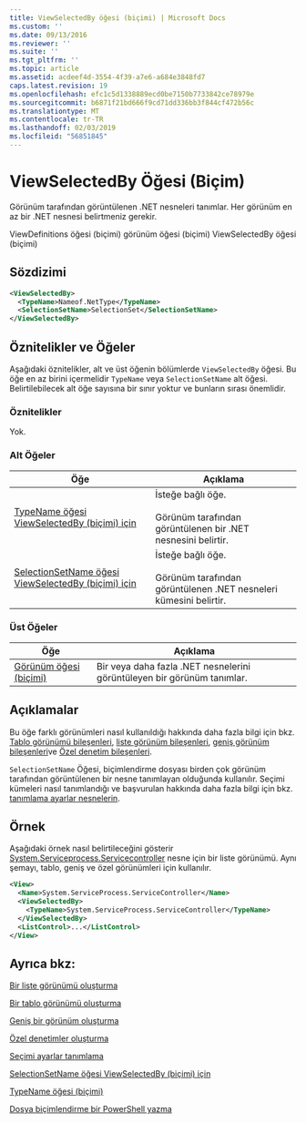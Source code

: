 ```yaml
---
title: ViewSelectedBy öğesi (biçimi) | Microsoft Docs
ms.custom: ''
ms.date: 09/13/2016
ms.reviewer: ''
ms.suite: ''
ms.tgt_pltfrm: ''
ms.topic: article
ms.assetid: acdeef4d-3554-4f39-a7e6-a684e3848fd7
caps.latest.revision: 19
ms.openlocfilehash: efc1c5d1338889ecd0be7150b7733842ce78979e
ms.sourcegitcommit: b6871f21bd666f9cd71dd336bb3f844cf472b56c
ms.translationtype: MT
ms.contentlocale: tr-TR
ms.lasthandoff: 02/03/2019
ms.locfileid: "56851845"
---
```

# <a name="viewselectedby-element-format"></a>ViewSelectedBy Öğesi (Biçim)

Görünüm tarafından görüntülenen .NET nesneleri tanımlar. Her görünüm en az bir .NET nesnesi belirtmeniz gerekir.

ViewDefinitions öğesi (biçimi) görünüm öğesi (biçimi) ViewSelectedBy öğesi (biçimi)

## <a name="syntax"></a>Sözdizimi

```xml
<ViewSelectedBy>
  <TypeName>Nameof.NetType</TypeName>
  <SelectionSetName>SelectionSet</SelectionSetName>
</ViewSelectedBy>
```

## <a name="attributes-and-elements"></a>Öznitelikler ve Öğeler

Aşağıdaki öznitelikler, alt ve üst öğenin bölümlerde `ViewSelectedBy` öğesi. Bu öğe en az birini içermelidir `TypeName` veya `SelectionSetName` alt öğesi. Belirtilebilecek alt öğe sayısına bir sınır yoktur ve bunların sırası önemlidir.

### <a name="attributes"></a>Öznitelikler

Yok.

### <a name="child-elements"></a>Alt Öğeler

|Öğe|Açıklama|
|-------------|-----------------|
|[TypeName öğesi ViewSelectedBy (biçimi) için](./typename-element-for-viewselectedby-format.md)|İsteğe bağlı öğe.<br /><br /> Görünüm tarafından görüntülenen bir .NET nesnesini belirtir.|
|[SelectionSetName öğesi ViewSelectedBy (biçimi) için](./selectionsetname-element-for-viewselectedby-format.md)|İsteğe bağlı öğe.<br /><br /> Görünüm tarafından görüntülenen .NET nesneleri kümesini belirtir.|

### <a name="parent-elements"></a>Üst Öğeler

|Öğe|Açıklama|
|-------------|-----------------|
|[Görünüm öğesi (biçimi)](./view-element-format.md)|Bir veya daha fazla .NET nesnelerini görüntüleyen bir görünüm tanımlar.|

## <a name="remarks"></a>Açıklamalar

Bu öğe farklı görünümleri nasıl kullanıldığı hakkında daha fazla bilgi için bkz. [Tablo görünümü bileşenleri](./creating-a-table-view.md), [liste görünüm bileşenleri](./creating-a-list-view.md), [geniş görünüm bileşenleri](./creating-a-wide-view.md)ve [Özel denetim bileşenleri](./creating-custom-controls.md).

`SelectionSetName` Öğesi, biçimlendirme dosyası birden çok görünüm tarafından görüntülenen bir nesne tanımlayan olduğunda kullanılır. Seçimi kümeleri nasıl tanımlandığı ve başvurulan hakkında daha fazla bilgi için bkz. [tanımlama ayarlar nesnelerin](./defining-selection-sets.md).

## <a name="example"></a>Örnek

Aşağıdaki örnek nasıl belirtileceğini gösterir [System.Serviceprocess.Servicecontroller](/dotnet/api/System.ServiceProcess.ServiceController) nesne için bir liste görünümü. Aynı şemayı, tablo, geniş ve özel görünümleri için kullanılır.

```xml
<View>
  <Name>System.ServiceProcess.ServiceController</Name>
  <ViewSelectedBy>
    <TypeName>System.ServiceProcess.ServiceController</TypeName>
  </ViewSelectedBy>
  <ListControl>...</ListControl>
</View>
```

## <a name="see-also"></a>Ayrıca bkz:

[Bir liste görünümü oluşturma](./creating-a-list-view.md)

[Bir tablo görünümü oluşturma](./creating-a-table-view.md)

[Geniş bir görünüm oluşturma](./creating-a-wide-view.md)

[Özel denetimler oluşturma](./creating-custom-controls.md)

[Seçimi ayarlar tanımlama](./defining-selection-sets.md)

[SelectionSetName öğesi ViewSelectedBy (biçimi) için](./selectionsetname-element-for-viewselectedby-format.md)

[TypeName öğesi (biçimi)](./typename-element-for-viewselectedby-format.md)

[Dosya biçimlendirme bir PowerShell yazma](./writing-a-powershell-formatting-file.md)
